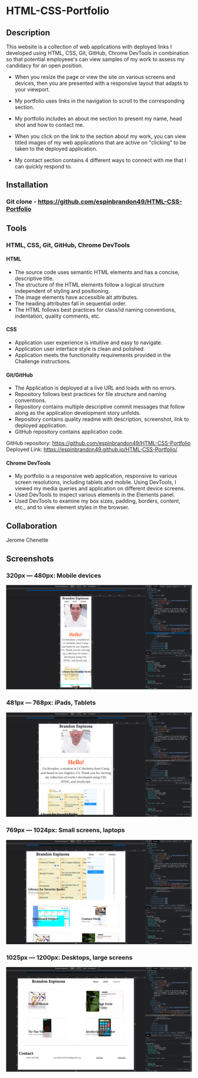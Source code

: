 # HTML-CSS-Portfolio

## Description
This website is a collection of web applications with deployed links I developed using HTML, CSS, Git, GitHub, Chrome DevTools in combination so that potential employeee's can view samples of my work to assess my candidacy for an open position.

* When you resize the page or view the site on various screens and devices, then you are presented with a responsive layout that adapts to your viewport.

* My portfolio uses links in  the navigation to scroll to the corresponding section.

* My portfolio includes an about me section to present my name, head shot and how to contact me.

* When you click on the link to the section about my work, you can view titled images of my web applications that are active on "clicking" to be taken to the deployed application.

* My contact section contains 4 different ways to connect with me that I can quickly respond to.

## Installation
### Git clone - https://github.com/espinbrandon49/HTML-CSS-Portfolio

## Tools
### HTML, CSS, Git, GitHub, Chrome DevTools

#### HTML
* The source code uses semantic HTML elements and has a concise, descriptive title.
* The structure of the HTML elements follow a logical structure independent of styling and positioning.
* The image elements have accessible alt attributes.
* The heading attributes fall in sequential order.
* The HTML follows best practices for class/id naming conventions, indentation, quality comments, etc.

#### CSS
* Application user experience is intuitive and easy to navigate.
* Application user interface style is clean and polished.
* Application meets the functionality requirements provided in the Challenge instructions.

#### Git/GitHub
* The Application is deployed at a live URL and loads with no errors.
* Repository follows best practices for file structure and naming conventions.
* Repository contains multiple descriptive commit messages that follow along as the application development story unfolds.
* Repository contains quality readme with description, screenshot, link to deployed application.
* GitHub repository contains application code.

GitHub repository: https://github.com/espinbrandon49/HTML-CSS-Portfolio
Deployed Link: https://espinbrandon49.github.io/HTML-CSS-Portfolio/

#### Chrome DevTools
* My portfolio is a responsive web application, responsive to various screen resolutions, including tablets and mobile.  Using DevTools, I viewed my media queries and application on different device screens.
* Used DevTools to inspect various elements in the Elements panel.
* Used DevTools to examine my box sizes, padding, borders, content, etc., and to view element styles in the browser.

## Collaboration
Jerome Chenette

## Screenshots
### 320px — 480px: Mobile devices
  ![screenshot at 420px resolution](./Assets/images/Screenshot420.png)

### 481px — 768px: iPads, Tablets
  ![screenshot at 768px resolution](./Assets/images/Screenshot768.png)
  
### 769px — 1024px: Small screens, laptops
  ![screenshot at 1024px resolution](./Assets/images/Screenshot1024.png)

### 1025px — 1200px: Desktops, large screens
  ![screenshot at 1200px resolution](./Assets/images/Screenshot1200.png)
